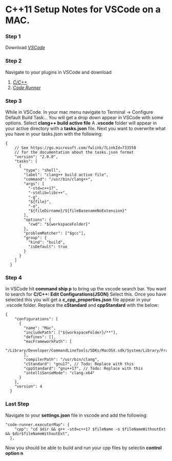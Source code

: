 # C++11 Setup Notes for VSCode on a MAC.

### Step 1
Download *[VSCode](https://code.visualstudio.com)*

### Step 2
Navigate to your plugins in VSCode and download
1. *[C/C++](https://marketplace.visualstudio.com/items?itemName=ms-vscode.cpptools)*
2. *[Code Runner](https://marketplace.visualstudio.com/items?itemName=formulahendry.code-runner)*

### Step 3
While in VSCode. In your mac menu navigate to Terminal -> Configure Default Build Task...
You will get a drop down appear in VSCode with some options.
Select __clang++ build active file__
A __.vscode__ folder will appear in your active directory with a __tasks.json__ file.
Next you want to overwrite what you have in your tasks.json with the following:
```
{
	// See https://go.microsoft.com/fwlink/?LinkId=733558
	// for the documentation about the tasks.json format
	"version": "2.0.0",
	"tasks": [
	  {
		"type": "shell",
		"label": "clang++ build active file",
		"command": "/usr/bin/clang++",
		"args": [
		  "-std=c++17",
		  "-stdlib=libc++",
		  "-g",
		  "${file}",
		  "-o",
		  "${fileDirname}/${fileBasenameNoExtension}"
		],
		"options": {
		  "cwd": "${workspaceFolder}"
		},
		"problemMatcher": ["$gcc"],
		"group": {
		  "kind": "build",
		  "isDefault": true
		}
	  }
	]
  }
```

### Step 4
In VSCode hit __command ship p__ to bring up the vscode search bar.
You want to search for __C/C++: Edit Configurations(JSON)__
Select this.
Once you have selected this you will get a __c_cpp_properties.json__ file appear in your .vscode folder.
Replace the __cStandard__ and __cppStandard__ with the below:
```
{
    "configurations": [
      {
        "name": "Mac",
        "includePath": ["${workspaceFolder}/**"],
        "defines": [],
        "macFrameworkPath": [
          "/Library/Developer/CommandLineTools/SDKs/MacOSX.sdk/System/Library/Frameworks"
        ],
        "compilerPath": "/usr/bin/clang",
        "cStandard": "gnu17", // Todo: Replace with this
        "cppStandard": "gnu++17", // Todo: Replace with this
        "intelliSenseMode": "clang-x64"
      }
    ],
    "version": 4
  }
```

### Last Step
Navigate to your __settings.json__ file in vscode and add the following:
```
"code-runner.executorMap": {
    "cpp": "cd $dir && g++ -std=c++17 $fileName -o $fileNameWithoutExt && $dir$fileNameWithoutExt",
  },
```
Now you should be able to build and run your cpp files by selectin __control option n__

